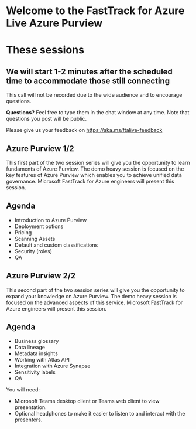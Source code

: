 # Welcome to the FastTrack for Azure Live Azure Purview
# These sessions
## We will start 1-2 minutes after the scheduled time to accommodate those still connecting

This call will not be recorded due to the wide audience and to encourage questions.

**Questions?** Feel free to type them in the chat window at any time. Note that questions you post will be public.

Please give us your feedback on https://aka.ms/ftalive-feedback


## Azure Purview 1/2 
This first part of the two session series will give you the opportunity to learn fundaments of Azure Purview. The demo heavy session is focused on the key features of Azure Purview which enables you to achieve unified data governance. Microsoft FastTrack for Azure engineers will present this session.

## Agenda
* Introduction to Azure Purview
* Deployment options
* Pricing
* Scanning Assets
* Default and custom classifications
* Security (roles)
* QA

## Azure Purview 2/2 
This second part of the two session series will give you the opportunity to expand your knowledge on Azure Purview. The demo heavy session is focused on the advanced aspects of this service. Microsoft FastTrack for Azure engineers will present this session.

## Agenda 
* Business glossary
* Data lineage
* Metadata insights
* Working with Atlas API
* Integration with Azure Synapse
* Sensitivity labels
* QA

You will need:
* Microsoft Teams desktop client or Teams web client to view presentation.
* Optional headphones to make it easier to listen to and interact with the presenters.
